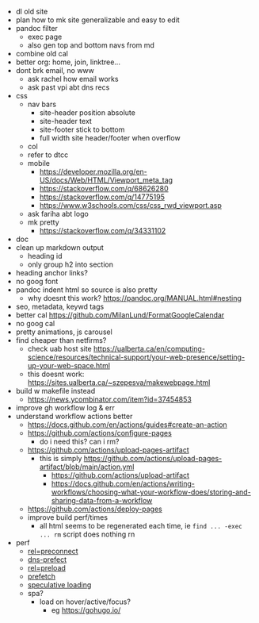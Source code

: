 - dl old site
- plan how to mk site generalizable and easy to edit
- pandoc filter
	- exec page
	- also gen top and bottom navs from md
- combine old cal
- better org: home, join, linktree...
- dont brk email, no www
	- ask rachel how email works
	- ask past vpi abt dns recs
- css
	- nav bars
		- site-header position absolute
		- site-header text
		- site-footer stick to bottom
		- full width site header/footer when overflow
	- col
	- refer to dtcc
	- mobile
		- <https://developer.mozilla.org/en-US/docs/Web/HTML/Viewport_meta_tag>
		- <https://stackoverflow.com/q/68626280>
		- <https://stackoverflow.com/q/14775195>
		- <https://www.w3schools.com/css/css_rwd_viewport.asp>
	- ask fariha abt logo
	- mk pretty
		- <https://stackoverflow.com/q/34331102>
- doc
- clean up markdown output
	- heading id
	- only group h2 into section
- heading anchor links?
- no goog font
- pandoc indent html so source is also pretty
	- why doesnt this work? <https://pandoc.org/MANUAL.html#nesting>
- seo, metadata, keywd tags
- better cal <https://github.com/MilanLund/FormatGoogleCalendar>
- no goog cal
- pretty animations, js carousel
- find cheaper than netfirms?
	- check uab host site <https://ualberta.ca/en/computing-science/resources/technical-support/your-web-presence/setting-up-your-web-space.html>
	- this doesnt work: <https://sites.ualberta.ca/~szepesva/makewebpage.html>
- build w makefile instead
	- <https://news.ycombinator.com/item?id=37454853>
- improve gh workflow log & err
- understand workflow actions better
	- <https://docs.github.com/en/actions/guides#create-an-action>
	- <https://github.com/actions/configure-pages>
		- do i need this? can i rm?
	- <https://github.com/actions/upload-pages-artifact>
		- this is simply <https://github.com/actions/upload-pages-artifact/blob/main/action.yml>
			- <https://github.com/actions/upload-artifact>
			- <https://docs.github.com/en/actions/writing-workflows/choosing-what-your-workflow-does/storing-and-sharing-data-from-a-workflow>
	- <https://github.com/actions/deploy-pages>
	- improve build perf/times
		- all html seems to be regenerated each time,
			ie `find ... -exec ... rm` script does nothing rn
- perf
	- [rel=preconnect](https://developer.mozilla.org/en-US/docs/Web/HTML/Attributes/rel/preconnect)
	- [dns-prefect](https://developer.mozilla.org/en-US/docs/Web/Performance/Guides/dns-prefetch)
	- [rel=preload](https://developer.mozilla.org/en-US/docs/Web/HTML/Attributes/rel/preload)
	- [prefetch](https://developer.mozilla.org/en-US/docs/Glossary/Prefetch)
	- [speculative loading](https://developer.mozilla.org/en-US/docs/Web/Performance/Guides/Speculative_loading)
	- spa?
		- load on hover/active/focus?
			- eg <https://gohugo.io/>

